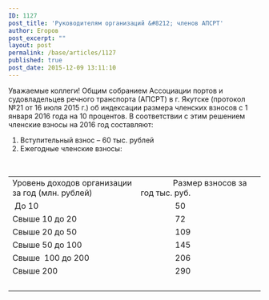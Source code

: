 ```yaml
---
ID: 1127
post_title: 'Руководителям организаций &#8212; членов АПСРТ'
author: Егоров
post_excerpt: ""
layout: post
permalink: /base/articles/1127
published: true
post_date: 2015-12-09 13:11:10
---
```

Уважаемые коллеги!
Общим собранием Ассоциации портов и судовладельцев речного транспорта (АПСРТ) в г. Якутске (протокол №21 от 16 июля 2015 г.) об индексации размера членских взносов с 1 января 2016 года на 10 процентов.
В соответствии с этим решением членские взносы на 2016 год составляют:
<ol>
	<li>Вступительный взнос – 60 тыс. рублей</li>
	<li>Ежегодные членские взносы:</li>
</ol>
&nbsp;
&nbsp;
<table style="height: 561px;" width="1102">
<tbody>
<tr>
<td width="319">Уровень доходов организации за год
(млн. рублей)
&nbsp;</td>
<td width="319">               Размер взносов за год
тыс. руб.</td>
</tr>
<tr>
<td width="319"> До 10</td>
<td width="319">                50</td>
</tr>
<tr>
<td width="319">Свыше 10 до 20</td>
<td width="319">                72</td>
</tr>
<tr>
<td width="319">Свыше 20 до 50</td>
<td width="319">                109</td>
</tr>
<tr>
<td width="319">Свыше 50 до 100</td>
<td width="319">                145</td>
</tr>
<tr>
<td width="319">Свыше  100 до 200</td>
<td width="319">                206</td>
</tr>
<tr>
<td width="319">Свыше 200</td>
<td width="319">                290</td>
</tr>
<tr>
<td width="319">&nbsp;</td>
<td width="319">&nbsp;</td>
</tr>
</tbody>
</table>
&nbsp;
&nbsp;